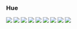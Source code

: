 ### Hue

 <img src="https://img.shields.io/badge/TypeScript-#3DDC84?style=flat&logo=androidstudio&logoColor=white"/>
 <img src="https://img.shields.io/badge/Kotlin-#61DAFB?style=flat&logo=Kotlin&logoColor=white"/>
 <img src="https://img.shields.io/badge/React-#777BB4?style=flat&logo=React&logoColor=white"/>
 <img src="https://img.shields.io/badge/Figma-#F24E1E?style=flat&logo=Figma&logoColor=white"/>
 <img src="https://img.shields.io/badge/Html5-#E34F26?style=flat&logo=Html5&logoColor=white"/>
 <img src="https://img.shields.io/badge/Css3-#1572B6?style=flat&logo=Css3&logoColor=white"/>
 <img src="https://img.shields.io/badge/Javascript-#F7DF1E?style=flat&logo=Javascript&logoColor=white"/>
 <img src="https://img.shields.io/badge/Php-#777BB4?style=flat&logo=Php&logoColor=white"/>
 <img src="https://img.shields.io/badge/Mysql-#4479A1?style=flat&logo=Mysql&logoColor=white"/>
